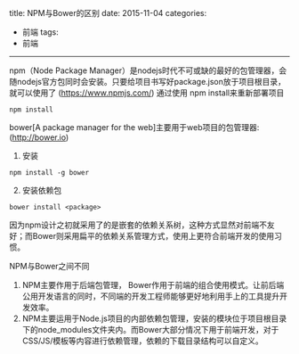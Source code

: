 title: NPM与Bower的区别
date: 2015-11-04
categories:
- 前端
tags:
- 前端
---
npm（Node Package Manager）是nodejs时代不可或缺的最好的包管理器，会随nodejs官方包同时会安装。只要给项目书写好package.json放于项目根目录，就可以使用了
(https://www.npmjs.com/)
通过使用 npm install来重新部署项目 
```
npm install
```

bower[A package manager for the web]主要用于web项目的包管理器:(http://bower.io)
1. 安装
```
npm install -g bower
```
2. 安装依赖包
```
bower install <package>
```

因为npm设计之初就采用了的是嵌套的依赖关系树，这种方式显然对前端不友好；而Bower则采用扁平的依赖关系管理方式，使用上更符合前端开发的使用习惯。

NPM与Bower之间不同
1. NPM主要作用于后端包管理， Bower作用于前端的组合使用模式。让前后端公用开发语言的同时，不同端的开发工程师能够更好地利用手上的工具提升开发效率。
2. NPM主要运用于Node.js项目的内部依赖包管理，安装的模块位于项目根目录下的node_modules文件夹内。而Bower大部分情况下用于前端开发，对于CSS/JS/模板等内容进行依赖管理，依赖的下载目录结构可以自定义。
